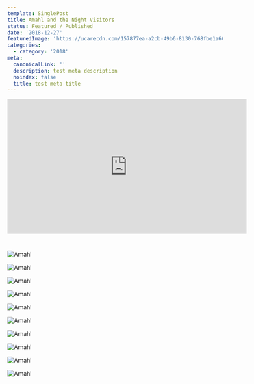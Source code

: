 ```yaml
---
template: SinglePost
title: Amahl and the Night Visitors
status: Featured / Published
date: '2018-12-27'
featuredImage: 'https://ucarecdn.com/157877ea-a2cb-49b6-8130-768fbe1a60a7/'
categories:
  - category: '2018'
meta:
  canonicalLink: ''
  description: test meta description
  noindex: false
  title: test meta title
---
```

<iframe width="560" height="315" src="https://www.youtube.com/embed/O87Fnwn3yqQ" frameborder="0" allow="accelerometer; autoplay; encrypted-media; gyroscope; picture-in-picture" allowfullscreen></iframe>

#

![Amahl](/static/images/18-amahl/amahl1.jpg)

![Amahl](/static/images/18-amahl/amahl2.jpg)

![Amahl](/static/images/18-amahl/amahl5.jpg)

![Amahl](/static/images/18-amahl/amahl32.jpg)

![Amahl](/static/images/18-amahl/amahl22.jpg)

![Amahl](/static/images/18-amahl/amahl24.jpg)

![Amahl](/static/images/18-amahl/amahl29.jpg)

![Amahl](/static/images/18-amahl/amahl10.jpg)

![Amahl](/static/images/18-amahl/amahl8.jpg)

![Amahl](/static/images/18-amahl/amahl28.jpg)
